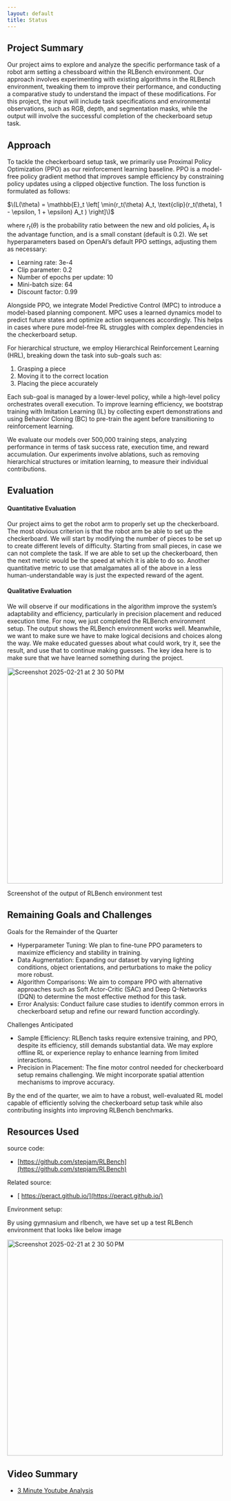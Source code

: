```yaml
---
layout: default
title: Status
---
```


## Project Summary
Our project aims to explore and analyze the specific performance task of a robot arm setting a chessboard within the RLBench environment. Our approach involves experimenting with existing algorithms in the RLBench environment, tweaking them to improve their performance, and conducting a comparative study to understand the impact of these modifications. For this project, the input will include task specifications and environmental observations, such as RGB, depth, and segmentation masks, while the output will involve the successful completion of the checkerboard setup task. 

## Approach
To tackle the checkerboard setup task, we primarily use Proximal Policy Optimization (PPO) as our reinforcement learning baseline. PPO is a model-free policy gradient method that improves sample efficiency by constraining policy updates using a clipped objective function. The loss function is formulated as follows:

$\(L(\theta) = \mathbb{E}_t \left[ \min(r_t(\theta) A_t, \text{clip}(r_t(\theta), 1 - \epsilon, 1 + \epsilon) A_t ) \right]\)$

where $r_t(\theta)$ is the probability ratio between the new and old policies, $A_t$ is the advantage function, and  is a small constant (default is 0.2). We set hyperparameters based on OpenAI’s default PPO settings, adjusting them as necessary:

* Learning rate: 3e-4
* Clip parameter: 0.2
* Number of epochs per update: 10
* Mini-batch size: 64
* Discount factor: 0.99

Alongside PPO, we integrate Model Predictive Control (MPC) to introduce a model-based planning component. MPC uses a learned dynamics model to predict future states and optimize action sequences accordingly. This helps in cases where pure model-free RL struggles with complex dependencies in the checkerboard setup.

For hierarchical structure, we employ Hierarchical Reinforcement Learning (HRL), breaking down the task into sub-goals such as:

1. Grasping a piece
2. Moving it to the correct location
3. Placing the piece accurately

Each sub-goal is managed by a lower-level policy, while a high-level policy orchestrates overall execution. To improve learning efficiency, we bootstrap training with Imitation Learning (IL) by collecting expert demonstrations and using Behavior Cloning (BC) to pre-train the agent before transitioning to reinforcement learning.

We evaluate our models over 500,000 training steps, analyzing performance in terms of task success rate, execution time, and reward accumulation. Our experiments involve ablations, such as removing hierarchical structures or imitation learning, to measure their individual contributions.

## Evaluation
#### Quantitative Evaluation
Our project aims to get the robot arm to properly set up the checkerboard. The most obvious criterion is that the robot arm be able to set up the checkerboard. We will start by modifying the number of pieces to be set up to create different levels of difficulty. Starting from small pieces, in case we can not complete the task.
If we are able to set up the checkerboard, then the next metric would be the speed at which it is able to do so. Another quantitative metric to use that amalgamates all of the above in a less human-understandable way is just the expected reward of the agent.

#### Qualitative Evaluation
We will observe if our modifications in the algorithm improve the system’s adaptability and efficiency, particularly in precision placement and reduced execution time. For now, we just completed the RLBench environment setup. The output shows the RLBench environment works well. Meanwhile, we want to make sure we have to make logical decisions and choices along the way. We make educated guesses about what could work, try it, see the result, and use that to continue making guesses. The key idea here is to make sure that we have learned something during the project.

<img width="500" alt="Screenshot 2025-02-21 at 2 30 50 PM" src="https://github.com/user-attachments/assets/5bd61a07-b1fa-4502-841c-78729e3b8e04" />

Screenshot of the output of RLBench environment test

## Remaining Goals and Challenges
Goals for the Remainder of the Quarter

* Hyperparameter Tuning: We plan to fine-tune PPO parameters to maximize efficiency and stability in training.
* Data Augmentation: Expanding our dataset by varying lighting conditions, object orientations, and perturbations to make the policy more robust.
* Algorithm Comparisons: We aim to compare PPO with alternative approaches such as Soft Actor-Critic (SAC) and Deep Q-Networks (DQN) to determine the most effective method for this task.
* Error Analysis: Conduct failure case studies to identify common errors in checkerboard setup and refine our reward function accordingly.

Challenges Anticipated

* Sample Efficiency: RLBench tasks require extensive training, and PPO, despite its efficiency, still demands substantial data. We may explore offline RL or experience replay to enhance learning from limited interactions.
* Precision in Placement: The fine motor control needed for checkerboard setup remains challenging. We might incorporate spatial attention mechanisms to improve accuracy.

By the end of the quarter, we aim to have a robust, well-evaluated RL model capable of efficiently solving the checkerboard setup task while also contributing insights into improving RLBench benchmarks.

## Resources Used
source code:
- [https://github.com/stepjam/RLBench](https://github.com/stepjam/RLBench)
  
Related source:
-  [ https://peract.github.io/](https://peract.github.io/)
  
Environment setup:

By using gymnasium and rlbench, we have set up a test RLBench environment that looks like below image

<img width="500" alt="Screenshot 2025-02-21 at 2 30 50 PM" src="https://github.com/user-attachments/assets/5bd61a07-b1fa-4502-841c-78729e3b8e04" />

## Video Summary

- [3 Minute Youtube Analysis](https://youtu.be/sbthP1GHLj4)
